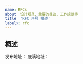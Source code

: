 ```yaml
---
name: RFCs
about: 设计规范、重要的提议、工作规范等
title: 'RFC 序号 描述'
labels: rfc
---
```


<!-- RFC 管理参考：https://github.com/cskefu/design -->

## 概述

发布地址：[]() <!-- RFC 位于 www.cskefu.com 的链接 -->
底稿地址：[]() <!-- RFC 文件的写作地址 -->
